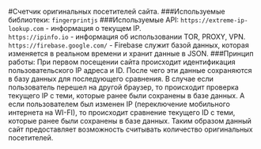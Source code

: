 #Счетчик оригинальных посетителей сайта.
###Используемые библиотеки:
`fingerprintjs`
###Используемые API:
`https://extreme-ip-lookup.com` - информация о текущем IP.\
`https://ipinfo.io` - информация об использовании TOR, PROXY, VPN.\
`https://firebase.google.com/` - Firebase служит базой данных, которая изменяется в реальном времени и хранит данные в JSON.
###Принцип работы:
При первом посещении сайта происходит идентификация пользовательского IP адреса и ID. После чего эти данные сохраняются в базу данных для последующего сравнения. В случае если пользователь перешел на другой браузер, то происходит проверка текущего IP с теми, которые ранее были сохранены в базе данных. А если пользователем был изменен IP (переключение мобильного интернета на WI-FI), то происходит сравнение текущего ID с теми, которые ранее были сохранены в базе данных. Таким образом данный сайт предоставляет возможность считывать количество оригинальных посетителей. 
